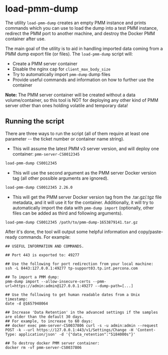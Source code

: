 # load-pmm-dump

The utility `load-pmm-dump` creates an empty PMM instance and prints commands which you can use to load the dump into a test PMM instance, redirect the PMM port to another machine, and destroy the Docker PMM container after use.

The main goal of the utility is to aid in handling imported data coming from a PMM dump export file (or files). The `load-pmm-dump` script will:

- Create a PMM server container
- Disable the nginx cap for `client_max_body_size`
- Try to automatically import `pmm-dump` dump files
- Provide useful commands and information on how to further use the container

**Note:** The PMM server container will be created without a data volume/container, so this tool is NOT for deploying any other kind of PMM server other than ones holding volatile and temporary data!

## Running the script

There are three ways to run the script (all of them require at least one parameter -- the ticket number or container name string).

- This will assume the latest PMM v3 server version, and will deploy one container: `pmm-server-CS0012345`

``` {.bash data-prompt="$" }
load-pmm-dump CS0012345
```

- This will use the second argument as the PMM server Docker version tag (all other possible arguments are ignored).

``` {.bash data-prompt="$" }
load-pmm-dump CS0012345 2.26.0
```

- This will get the PMM server Docker version tag from the .tar.gz/.tgz file metadata, and it will use it for the container. Additionally, it will try to automatically import the data with `pmm-dump import` (optionally, other files can be added as third and following arguments).

``` {.bash data-prompt="$" }
load-pmm-dump CS0012345 /path/to/pmm-dump-1653879141.tar.gz
```

After it's done, the tool will output some helpful information and copy/paste-ready commands. For example:

```{.text .no-copy}
## USEFUL INFORMATION AND COMMANDS.

## Port 443 is exported to: 49277

## Use the following for port redirection from your local machine:
ssh -L 8443:127.0.0.1:49277 tp-support03.tp.int.percona.com

## To import a PMM dump:
pmm-dump import --allow-insecure-certs --pmm-url=https://admin:admin@127.0.0.1:49277 --dump-path=[...]

## Use the following to get human readable dates from a Unix timestamp:
date -d @1657948064

## Increase 'Data Retention' in the advanced settings if the samples are older than the default 30 days.
## For example, to increase to 60 days:
## docker exec pmm-server-CS0037806 curl -s -u admin:admin --request POST -k --url https://127.0.0.1:443/v1/Settings/Change -H 'Content-Type: application/json' -d '{"data_retention":"5184000s"}'

## To destroy docker PMM server container:
docker rm -vf pmm-server-CS0037806
```
